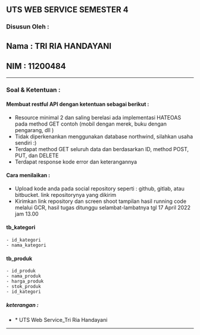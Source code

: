 ## UTS WEB SERVICE SEMESTER 4
### Disusun Oleh :
## Nama : TRI RIA HANDAYANI
## NIM : 11200484

___

### Soal & Ketentuan : 
#### Membuat restful API dengan ketentuan sebagai berikut :
- Resource minimal 2 dan saling berelasi ada implementasi HATEOAS pada method GET
contoh (mobil dengan merek, buku dengan pengarang, dll )
- Tidak diperkenankan menggunakan database northwind, silahkan usaha sendiri :)
- Terdapat method GET seluruh data dan berdasarkan ID, method POST, PUT, dan DELETE
- Terdapat response kode error dan keterangannya

#### Cara menilaikan :
- Upload kode anda pada social repository seperti : github, gitlab, atau bitbucket. link repositorynya yang dikirim
- Kirimkan link repository dan screen shoot tampilan hasil running code melalui GCR, hasil tugas ditunggu selambat-lambatnya tgl 17 April 2022 jam 13.00

#### tb_kategori
```
- id_kategori 
- nama_kategori 
```
#### tb_produk
```
- id_produk
- nama_produk 
- harga_produk 
- stok_produk 
- id_kategori 
```
##### keterangan :
* \* UTS Web Service_Tri Ria Handayani
___

